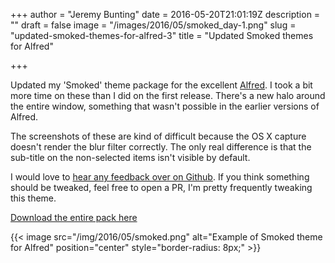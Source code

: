 +++
author = "Jeremy Bunting"
date = 2016-05-20T21:01:19Z
description = ""
draft = false
image = "/images/2016/05/smoked_day-1.png"
slug = "updated-smoked-themes-for-alfred-3"
title = "Updated Smoked themes for Alfred"

+++

Updated my 'Smoked' theme package for the excellent [Alfred](https://www.alfredapp.com/). I took a bit more time on these than I did on the first release. There's a new halo around the entire window, something that wasn't possible in the earlier versions of Alfred.

The screenshots of these are kind of difficult because the OS X capture doesn't render the blur filter correctly. The only real difference is that the sub-title on the non-selected items isn't visible by default.

I would love to [hear any feedback over on Github](https://github.com/qbunt/smoked/issues). If you think something should be tweaked, feel free to open a PR, I'm pretty frequently tweaking this theme.

[Download the entire pack here](https://github.com/qbunt/smoked/archive/v2.0.zip)

{{< image src="/img/2016/05/smoked.png" alt="Example of Smoked theme for Alfred" position="center" style="border-radius: 8px;" >}}

